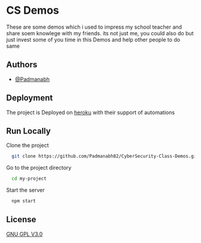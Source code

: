 
# CS Demos

These are some demos which i used to impress my school teacher and share soem knowlege with my friends. its not just me, you could also do but just invest some of you time in this Demos and help other people to do same

## Authors

- [@Padmanabh](https://www.github.com/Padmanabh82)


## Deployment

The project is Deployed on [heroku](https://www.heroku.com/) with their support of automations
## Run Locally

Clone the project

```bash
  git clone https://github.com/Padmanabh82/CyberSecurity-Class-Demos.git
```

Go to the project directory

```bash
  cd my-project
```

Start the server

```bash
  npm start
```


## License

[GNU GPL V3.0](https://choosealicense.com/licenses/gpl-3.0/)

